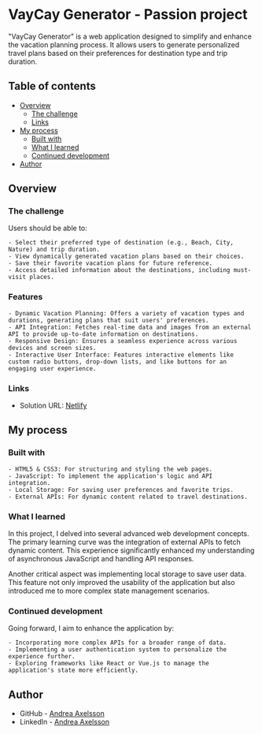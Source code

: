# VayCay Generator - Passion project

"VayCay Generator" is a web application designed to simplify and enhance the vacation planning process. It allows users to generate personalized travel plans based on their preferences for destination type and trip duration.

## Table of contents

- [Overview](#overview)
  - [The challenge](#the-challenge)
  - [Links](#links)
- [My process](#my-process)
  - [Built with](#built-with)
  - [What I learned](#what-i-learned)
  - [Continued development](#continued-development)
- [Author](#author)

## Overview

### The challenge

Users should be able to:

    - Select their preferred type of destination (e.g., Beach, City, Nature) and trip duration.
    - View dynamically generated vacation plans based on their choices.
    - Save their favorite vacation plans for future reference.
    - Access detailed information about the destinations, including must-visit places.

### Features

    - Dynamic Vacation Planning: Offers a variety of vacation types and durations, generating plans that suit users' preferences.
    - API Integration: Fetches real-time data and images from an external API to provide up-to-date information on destinations.
    - Responsive Design: Ensures a seamless experience across various devices and screen sizes.
    - Interactive User Interface: Features interactive elements like custom radio buttons, drop-down lists, and like buttons for an engaging user experience.

### Links

- Solution URL: [Netlify](https://vay-cay-generator.netlify.app/)

## My process

### Built with

    - HTML5 & CSS3: For structuring and styling the web pages.
    - JavaScript: To implement the application's logic and API integration.
    - Local Storage: For saving user preferences and favorite trips.
    - External APIs: For dynamic content related to travel destinations.

### What I learned

In this project, I delved into several advanced web development concepts. The primary learning curve was the integration of external APIs to fetch dynamic content. This experience significantly enhanced my understanding of asynchronous JavaScript and handling API responses.

Another critical aspect was implementing local storage to save user data. This feature not only improved the usability of the application but also introduced me to more complex state management scenarios.

### Continued development

Going forward, I aim to enhance the application by:

    - Incorporating more complex APIs for a broader range of data.
    - Implementing a user authentication system to personalize the experience further.
    - Exploring frameworks like React or Vue.js to manage the application's state more efficiently.

## Author

- GitHub - [Andrea Axelsson](https://github.com/Andrea-Axelsson)
- LinkedIn - [Andrea Axelsson](https://www.linkedin.com/in/axelsson-andrea/)
